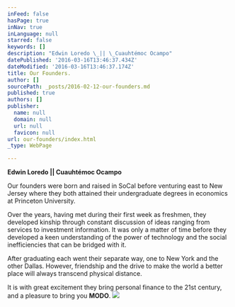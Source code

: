 ```yaml
---
inFeed: false
hasPage: true
inNav: true
inLanguage: null
starred: false
keywords: []
description: "Edwin Loredo \_|| \_Cuauhtémoc Ocampo"
datePublished: '2016-03-16T13:46:37.434Z'
dateModified: '2016-03-16T13:46:37.174Z'
title: Our Founders.
author: []
sourcePath: _posts/2016-02-12-our-founders.md
published: true
authors: []
publisher:
  name: null
  domain: null
  url: null
  favicon: null
url: our-founders/index.html
_type: WebPage

---
```

**Edwin Loredo  ||  Cuauhtémoc Ocampo**

Our founders were born and raised in SoCal before venturing east to New Jersey where they both attained their undergraduate degrees in economics at Princeton University. 

Over the years, having met during their first week as freshmen, they developed kinship through constant discussion of ideas ranging from services to investment information. It was only a matter of time before they developed a keen understanding of the power of technology and the social inefficiencies that can be bridged with it. 

After graduating each went their separate way, one to New York and the other Dallas. However, friendship and the drive to make the world a better place will always transcend physical distance.

It is with great excitement they bring personal finance to the 21st century, and a pleasure to bring you **MODO**.
![](https://s3-us-west-2.amazonaws.com/the-grid-img/p/604a1a49b4eacc7954484fd678c06cf17f30a436.png)
